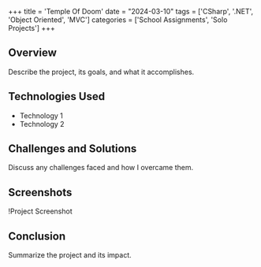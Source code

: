 +++
title = 'Temple Of Doom'
date = "2024-03-10"
tags = ['CSharp', '.NET', 'Object Oriented', 'MVC']
categories = ['School Assignments', 'Solo Projects']
+++

## Overview
Describe the project, its goals, and what it accomplishes.

## Technologies Used
- Technology 1
- Technology 2

## Challenges and Solutions
Discuss any challenges faced and how I overcame them.

## Screenshots
!Project Screenshot

## Conclusion
Summarize the project and its impact.
